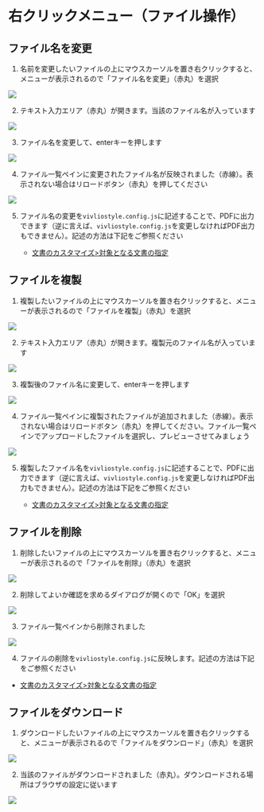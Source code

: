 # 右クリックメニュー（ファイル操作）

## ファイル名を変更

1. 名前を変更したいファイルの上にマウスカーソルを置き右クリックすると、メニューが表示されるので「ファイル名を変更」（赤丸）を選択

![ ](images/file-and-folder-operations/right-click-menu-on-a-file/fig-1.png)

2.  テキスト入力エリア（赤丸）が開きます。当該のファイル名が入っています

![ ](images/file-and-folder-operations/right-click-menu-on-a-file/fig-2.png)

3. ファイル名を変更して、enterキーを押します

![ ](images/file-and-folder-operations/right-click-menu-on-a-file/fig-3.png)

4. ファイル一覧ペインに変更されたファイル名が反映されました（赤線）。表示されない場合はリロードボタン（赤丸）を押してください

![ ](images/file-and-folder-operations/right-click-menu-on-a-file/fig-4.png)

5. ファイル名の変更を`vivliostyle.config.js`に記述することで、PDFに出力できます（逆に言えば、`vivliostyle.config.js`を変更しなければPDF出力もできません）。記述の方法は下記をご参照ください

    - [文書のカスタマイズ>対象となる文書の指定](/ja/create-and-save-documents/document-customization.md#対象となる文書の指定)



## ファイルを複製

1. 複製したいファイルの上にマウスカーソルを置き右クリックすると、メニューが表示されるので「ファイルを複製」（赤丸）を選択

![ ](images/file-and-folder-operations/right-click-menu-on-a-file/fig-5.png)

2. テキスト入力エリア（赤丸）が開きます。複製元のファイル名が入っています

![ ](images/file-and-folder-operations/right-click-menu-on-a-file/fig-6.png)

3. 複製後のファイル名に変更して、enterキーを押します

![ ](images/file-and-folder-operations/right-click-menu-on-a-file/fig-7.png)

4. ファイル一覧ペインに複製されたファイルが追加されました（赤線）。表示されない場合はリロードボタン（赤丸）を押してください。ファイル一覧ペインでアップロードしたファイルを選択し、プレビューさせてみましょう

![ ](images/file-and-folder-operations/right-click-menu-on-a-file/fig-8.png)

5. 複製したファイル名を`vivliostyle.config.js`に記述することで、PDFに出力できます（逆に言えば、`vivliostyle.config.js`を変更しなければPDF出力もできません）。記述の方法は下記をご参照ください

    - [文書のカスタマイズ>対象となる文書の指定](/ja/create-and-save-documents/document-customization.md#対象となる文書の指定)


## ファイルを削除

1. 削除したいファイルの上にマウスカーソルを置き右クリックすると、メニューが表示されるので「ファイルを削除」（赤丸）を選択

![ ](images/file-and-folder-operations/right-click-menu-on-a-file/fig-9.png)

2. 削除してよいか確認を求めるダイアログが開くので「OK」を選択

![ ](images/file-and-folder-operations/right-click-menu-on-a-file/fig-10.png)

3. ファイル一覧ペインから削除されました

![ ](images/file-and-folder-operations/right-click-menu-on-a-file/fig-11.png)

4. ファイルの削除を`vivliostyle.config.js`に反映します。記述の方法は下記をご参照ください

- [文書のカスタマイズ>対象となる文書の指定](/ja/create-and-save-documents/document-customization.md#対象となる文書の指定)


## ファイルをダウンロード

1.  ダウンロードしたいファイルの上にマウスカーソルを置き右クリックすると、メニューが表示されるので「ファイルをダウンロード」（赤丸）を選択

![ ](images/file-and-folder-operations/right-click-menu-on-a-file/fig-12.png)

2. 当該のファイルがダウンロードされました（赤丸）。ダウンロードされる場所はブラウザの設定に従います

![ ](images/file-and-folder-operations/right-click-menu-on-a-file/fig-13.png)